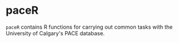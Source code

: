 paceR
=====

`paceR` contains R functions for carrying out common tasks with the University of Calgary's PACE database.
